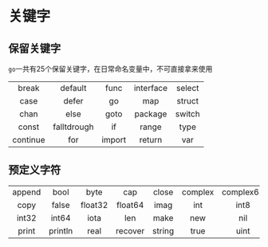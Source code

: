 # 关键字



## 保留关键字

`go`一共有25个保留关键字，在日常命名变量中，不可直接拿来使用

<table>
<tbody>
<tr align=center><td>break</td><td>default</td><td>func</td><td>interface</td><td>select</td></tr>
<tr align=center><td>case</td><td>defer</td><td>go</td><td>map</td><td>struct</td></tr>
<tr align=center><td>chan</td><td>else</td><td>goto</td><td>package</td><td>switch</td></tr>
<tr align=center><td>const</td><td>falltdrough</td><td>if</td><td>range</td><td>type</td></tr>
<tr align=center><td>continue</td><td>for</td><td>import</td><td>return</td><td>var</td></tr>
</tbody>
</table>

## 预定义字符

<table>
<tbody>
<tr align=center><td>append</td><td>bool</td><td>byte</td><td>cap</td><td>close</td><td>complex</td><td>complex64</td><td>complex128</td><td>uint16</td></tr>
<tr align=center><td>copy</td><td>false</td><td>float32</td><td>float64</td><td>imag</td><td>int</td><td>int8</td><td>int16</td><td>uint32</td></tr>
<tr align=center><td>int32</td><td>int64</td><td>iota</td><td>len</td><td>make</td><td>new</td><td>nil</td><td>panic</td><td>uint64</td></tr>
<tr align=center><td>print</td><td>println</td><td>real</td><td>recover</td><td>string</td><td>true</td><td>uint</td><td>uint8</td><td>uintptr</td></tr>
</tbody>
</table>
